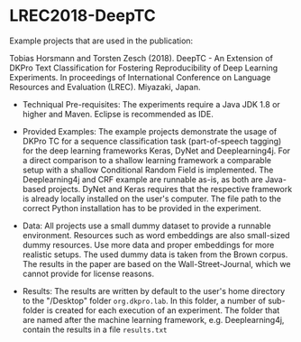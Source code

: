 # LREC2018-DeepTC

Example projects that are used in the publication:

Tobias Horsmann and Torsten Zesch (2018). DeepTC - An Extension of DKPro Text Classification for Fostering Reproducibility of Deep Learning Experiments. In proceedings of International Conference on Language Resources and Evaluation (LREC). Miyazaki, Japan.

* Techniqual Pre-requisites: The experiments require a Java JDK 1.8 or higher and Maven. Eclipse is recommended as IDE.

* Provided Examples:
The example projects demonstrate the usage of DKPro TC for a sequence classification task (part-of-speech tagging) for the deep learning frameworks Keras, DyNet and Deeplearning4j. For a direct comparison to a shallow learning framework a comparable setup with a shallow Conditional Random Field is implemented.
The Deeplearning4j and CRF example are runnable as-is, as both are Java-based projects. DyNet and Keras requires that the respective framework is already locally installed on the user's computer. The file path to the correct Python installation has to be provided in the experiment.

* Data: All projects use a small dummy dataset to provide a runnable environment. Resources such as word embeddings are also small-sized dummy resources. Use more data and proper embeddings for more realistic setups. The used dummy data is taken from the Brown corpus. The results in the paper are based on the Wall-Street-Journal, which we cannot provide for license reasons. 

* Results: 
The results are written by default to the user's home directory to the "/Desktop" folder `org.dkpro.lab`. In this folder, a number of sub-folder is created for each execution of an experiment. The folder that are named after the machine learning framework, e.g. Deeplearning4j, contain the results in a file `results.txt`
